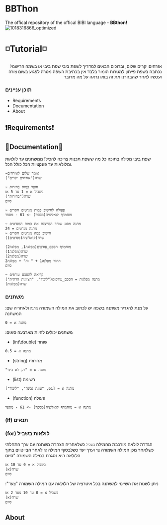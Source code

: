 
# BBThon
The offical repository of the offical BIBI language - **BBthon!**
![1018316866_optimized](https://user-images.githubusercontent.com/50523112/120692553-96e7e480-c4b0-11eb-81dd-1f47652c6033.png)

# ◽️Tutorial◽️
<p align="right">
!אזרחים יקרים שלום, וברוכים הבאים למדריך לשפת ביבי
שפת ביבי או בשמה הרישמי נכתבה בשפת פייתון למטרות הומור בלבד אין בכתיבת השפה מטרה לפגוע בשום צורה
ועכשיו לאחר שהבהרנו את זה בואו נראה על מה מדובר
</p>
  
### **תוכן עניינים**
* Requirements
* Documentation
* About

## ❗️Requirements❗️
## 📄Documentation📄
שפת ביבי מכילה בתוכה כל מה ששפת תכנות צריכה להכיל!
ממשתנים עד לולאות ומלולאות עד פונקציות הכל כולל הכל.
```
~אומר שלום לאזרחים
שרה("אזרחים יקרים")

~ סופר כמות בחירות
בשביל א = 1 עד 5 אז
שרה("בחירות")
סיום

~ פעולה לחישוב כמות מנדטים חסרים
מוחמדף קואליציה(מספר) -> 61 - מספר

~ מתנה מסוג שוחד המייצגת את כמות המנדטים
מתנה מנדטים = 24
~ חישוב כמה מנדטים חסרים
שרה(קואליציה(מנדטים))

מוחמדף הסכם_עודפים(מפלגה1, מפלגה2)
שרה(מפלגה1)
שרה(מפלגה2)
החזר מפלגה1 + " וה" + מפלגה2
סיום

~ קריאה להסכם עודפים
מתנה מפלגות = הסכם_עודפים("ליכוד", "הציונות הדתית")
שרה(מפלגות)
```
### משתנים
:על מנת להגדיר משתנה בשפה יש לכתוב את המילה השמורה `מתנה` ולאחריה שם המשתנה
```
מתנה א = 0
```
:משתנים יכולים להיות מארבעה סוגים
* (int\double) שוחד
```
מתנה א = 0.5
```
* (string) מחרוזת
```
"מתנה א = "רק לא ביבי
```
* (list) רשימה
```
מתנה א = [61, "עוגת גבינה", "ליכוד"]
```
* (function) פעולה
```
מתנה א = מוחמדף קואליציה(מספר) -> 61 - מספר  
```
### (if) תנאים 
### (for) לולאות בשביל 
הגדרת לולאה מורכבת מהמילה `בשביל` כשלאחריה הצהרת משתנה עם ערך התחלתי כשלאחר מכן המילה השמורה `עד` וערך יעד כשלבסוף המילה `אז`
לאחר הבייטוים בתוך הלולאה היא נסגרת במילה השמורה "סיום
```
בשביל א = 0 עד 10 אז
שרה(א)
סיום 
```
:"ניתן לשנות את השיינוי למשתנה בכל איטרציה של הלולאה עם המילה השמורה "צעד
```
בשביל א = 0 עד 10 צעד 2 אז
שרה(א)
סיום
```
## About
